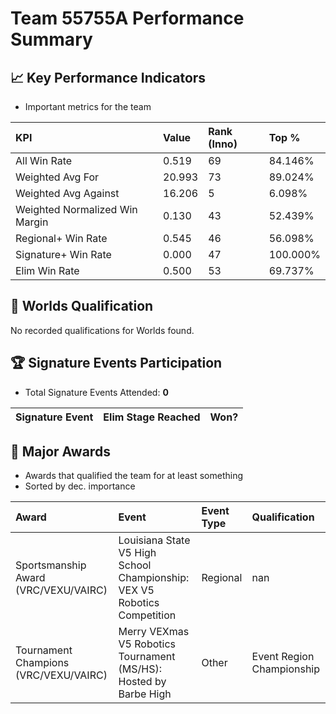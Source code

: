 # Team 55755A Performance Summary

## 📈 Key Performance Indicators
- Important metrics for the team

| KPI | Value | Rank (Inno) | Top % |
|:---|:-----|:----|:-----|
| All Win Rate | 0.519 | 69 | 84.146% |
| Weighted Avg For | 20.993 | 73 | 89.024% |
| Weighted Avg Against | 16.206 | 5 | 6.098% |
| Weighted Normalized Win Margin | 0.130 | 43 | 52.439% |
| Regional+ Win Rate | 0.545 | 46 | 56.098% |
| Signature+ Win Rate | 0.000 | 47 | 100.000% |
| Elim Win Rate | 0.500 | 53 | 69.737% |


## 🎯 Worlds Qualification
No recorded qualifications for Worlds found.

## 🏆 Signature Events Participation
- Total Signature Events Attended: **0**

| Signature Event | Elim Stage Reached | Won? |
|:----------------|:-------------------|:----|


## 🥇 Major Awards
- Awards that qualified the team for at least something
- Sorted by dec. importance

| Award | Event | Event Type | Qualification |
|:------|:------|:-----------|:--------------|
| Sportsmanship Award (VRC/VEXU/VAIRC) | Louisiana State V5 High School Championship: VEX V5 Robotics Competition | Regional | nan |
| Tournament Champions (VRC/VEXU/VAIRC) | Merry VEXmas V5 Robotics Tournament (MS/HS): Hosted by Barbe High | Other | Event Region Championship |


